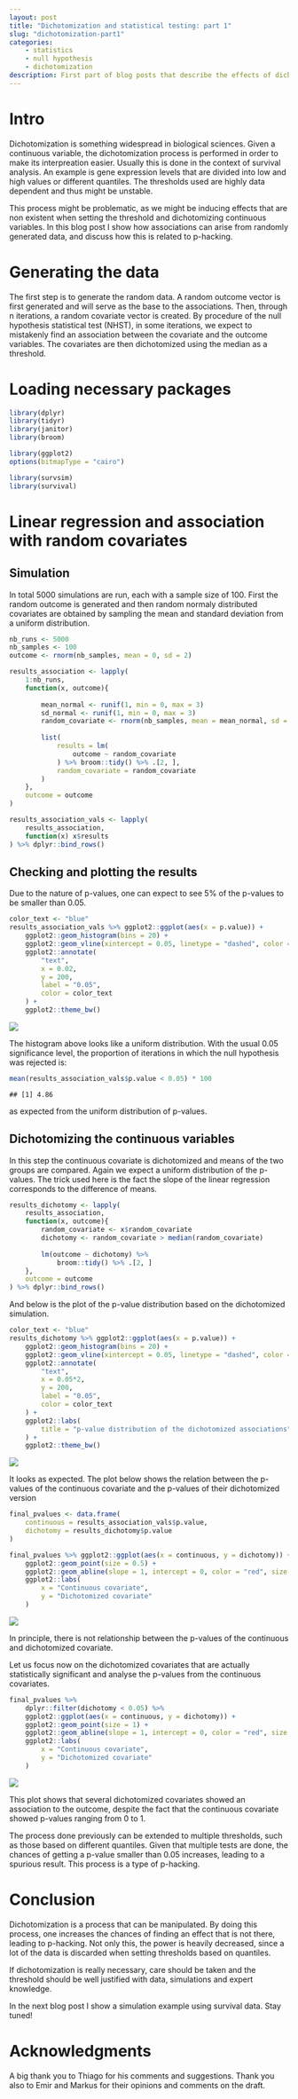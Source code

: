 ```yaml
---
layout: post
title: "Dichotomization and statistical testing: part 1"
slug: "dichotomization-part1"
categories:
    - statistics
    - null hypothesis
    - dichotomization
description: First part of blog posts that describe the effects of dichotomization
---
```

    
# Intro

Dichotomization is something widespread in biological sciences. Given a 
continuous variable, the dichotomization process is performed in order to 
make its interpreation easier. Usually this is done in the context of survival
analysis. An example is gene expression levels that are divided into low
and high values or different quantiles. The thresholds used are highly
data dependent and thus might be unstable.

This process might be problematic, as we might be inducing effects 
that are non existent when setting the threshold and dichotomizing 
continuous variables. In this blog post I show how associations can 
arise from randomly generated data, and discuss how this is 
related to p-hacking. 

# Generating the data

The first step is to generate the random data. A random outcome 
vector is first generated and will serve as the base to the associations.
Then, through n iterations, a random covariate vector is created.
By procedure of the null hypothesis statistical test (NHST), 
in some iterations, we expect to mistakenly 
find an association between the covariate and the outcome 
variables. The covariates are then dichotomized 
using the median as a threshold. 

# Loading necessary packages

```r
library(dplyr)
library(tidyr)
library(janitor)
library(broom)

library(ggplot2)
options(bitmapType = "cairo")

library(survsim)
library(survival)
```

# Linear regression and association with random covariates 

## Simulation

In total 5000 simulations are run, each with a 
sample size of 100. First the random outcome is generated
and then random normaly distributed covariates are obtained
by sampling the mean and standard deviation from a uniform distribution.


```r
nb_runs <- 5000
nb_samples <- 100
outcome <- rnorm(nb_samples, mean = 0, sd = 2)

results_association <- lapply(
    1:nb_runs,
    function(x, outcome){
        
        mean_normal <- runif(1, min = 0, max = 3)
        sd_normal <- runif(1, min = 0, max = 3)
        random_covariate <- rnorm(nb_samples, mean = mean_normal, sd = sd_normal)
        
        list( 
            results = lm(
                outcome ~ random_covariate
            ) %>% broom::tidy() %>% .[2, ],
            random_covariate = random_covariate
        )
    }, 
    outcome = outcome 
)

results_association_vals <- lapply(
    results_association,
    function(x) x$results
) %>% dplyr::bind_rows()
```

## Checking and plotting the results

Due to the nature of p-values, one can expect to see 5% of the p-values
to be smaller than 0.05. 


```r
color_text <- "blue"
results_association_vals %>% ggplot2::ggplot(aes(x = p.value)) +
    ggplot2::geom_histogram(bins = 20) + 
    ggplot2::geom_vline(xintercept = 0.05, linetype = "dashed", color = color_text) + 
    ggplot2::annotate(
        "text",
        x = 0.02,
        y = 200, 
        label = "0.05",
        color = color_text
    ) + 
    ggplot2::theme_bw()
```

<img src="{{ site.baseurl }}/assets/vanilla_dichotomization_files/figure-html/unnamed-chunk-3-1.png"  />

The histogram above looks like a uniform distribution. 
With the usual 0.05 significance level, the proportion of 
iterations in which the null hypothesis was rejected is:    

```r
mean(results_association_vals$p.value < 0.05) * 100
```

```
## [1] 4.86
```

as expected from the uniform distribution of p-values.

## Dichotomizing the continuous variables

In this step the continuous covariate is dichotomized and means
of the two groups are compared. 
Again we expect a uniform distribution of the p-values. The trick used
here is the fact the slope of the linear regression corresponds to the 
difference of means.


```r
results_dichotomy <- lapply(
    results_association,
    function(x, outcome){
        random_covariate <- x$random_covariate
        dichotomy <- random_covariate > median(random_covariate)
        
        lm(outcome ~ dichotomy) %>% 
            broom::tidy() %>% .[2, ]
    },
    outcome = outcome
) %>% dplyr::bind_rows()
```

And below is the plot of the p-value distribution based on the dichotomized
simulation.

```r
color_text <- "blue"
results_dichotomy %>% ggplot2::ggplot(aes(x = p.value)) +
    ggplot2::geom_histogram(bins = 20) + 
    ggplot2::geom_vline(xintercept = 0.05, linetype = "dashed", color = color_text) + 
    ggplot2::annotate(
        "text",
        x = 0.05*2,
        y = 200, 
        label = "0.05",
        color = color_text
    ) + 
    ggplot2::labs(
        title = "p-value distribution of the dichotomized associations"
    ) + 
    ggplot2::theme_bw()
```

<img src="{{ site.baseurl }}/assets/vanilla_dichotomization_files/figure-html/unnamed-chunk-6-1.png"  />

It looks as expected. The plot below shows the relation between the 
p-values of the continuous covariate and the 
p-values of their dichotomized version 

```r
final_pvalues <- data.frame(
    continuous = results_association_vals$p.value,
    dichotomy = results_dichotomy$p.value
)

final_pvalues %>% ggplot2::ggplot(aes(x = continuous, y = dichotomy)) + 
    ggplot2::geom_point(size = 0.5) + 
    ggplot2::geom_abline(slope = 1, intercept = 0, color = "red", size = 1) + 
    ggplot2::labs(
        x = "Continuous covariate",
        y = "Dichotomized covariate"
    )
```

<img src="{{ site.baseurl }}/assets/vanilla_dichotomization_files/figure-html/unnamed-chunk-7-1.png"  />

In principle, there is not relationship between the 
p-values of the continuous and dichotomized covariate.

Let us focus now on the dichotomized covariates that 
are actually statistically significant and analyse the 
p-values from the continuous covariates.

```r
final_pvalues %>% 
    dplyr::filter(dichotomy < 0.05) %>% 
    ggplot2::ggplot(aes(x = continuous, y = dichotomy)) + 
    ggplot2::geom_point(size = 1) + 
    ggplot2::geom_abline(slope = 1, intercept = 0, color = "red", size = 1) +
    ggplot2::labs(
        x = "Continuous covariate",
        y = "Dichotomized covariate"
    )
```

<img src="{{ site.baseurl }}/assets/vanilla_dichotomization_files/figure-html/unnamed-chunk-8-1.png"  />

This plot shows that several dichotomized covariates showed an association
to the outcome, despite the fact that the continuous covariate showed
p-values ranging from 0 to 1. 

The process done previously can be extended to multiple thresholds, 
such as those based on different quantiles. Given that multiple
tests are done, the chances of getting a p-value smaller than
0.05 increases, leading to a spurious result. This process is
a type of p-hacking.

# Conclusion

Dichotomization is a process that can be manipulated. 
By doing this process, one increases the
chances of finding an effect that is not there, leading
to p-hacking. Not only this, the power is heavily decreased,
since a lot of the data is discarded when setting thresholds
based on quantiles.

If dichotomization is really necessary, care should be taken and
the threshold should be well justified with data, simulations and
expert knowledge. 

In the next blog post I show a simulation example using survival data. 
Stay tuned!

# Acknowledgments

A big thank you to Thiago for his comments and suggestions. Thank you
also to Emir and Markus for their opinions and comments on
the draft. 
